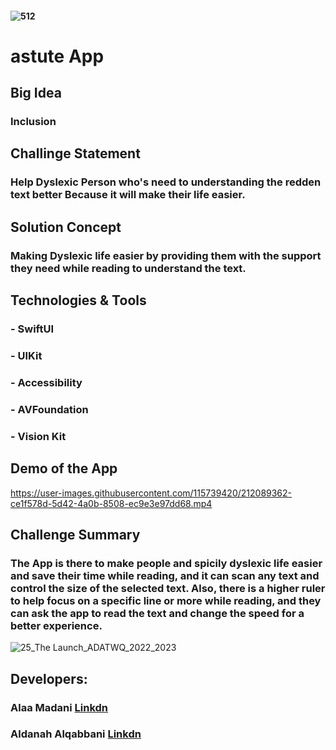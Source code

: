 
#### ![512](https://user-images.githubusercontent.com/115739420/212080608-dc628c22-199b-43cb-a492-7eea57e5432b.png)
# astute App


## Big Idea

### Inclusion

## Challinge Statement

### Help Dyslexic Person who's need to understanding the redden text better Because it will make their life easier.

## Solution Concept

### Making Dyslexic life easier by providing them with the support they need while reading to understand the text.

## Technologies & Tools

### - SwiftUI
### - UIKit
### - Accessibility
### - AVFoundation
### - Vision Kit

## Demo of the App

https://user-images.githubusercontent.com/115739420/212089362-ce1f578d-5d42-4a0b-8508-ec9e3e97dd68.mp4

## Challenge Summary 

### The App is there to make people and spicily dyslexic life easier and save their time while reading, and it can scan any text and control the size of the selected text. Also, there is a higher ruler to help focus on a specific line or more while reading, and they can ask the app to read the text and change the speed for a better experience.

![25_The Launch_ADATWQ_2022_2023](https://user-images.githubusercontent.com/115739420/212084157-fa997f42-96c1-4796-b22b-8c730306f948.jpeg)


## Developers:
### Alaa Madani [Linkdn](https://sa.linkedin.com/in/ialaa7)
### Aldanah Alqabbani [Linkdn](https://www.linkedin.com/in/aldanaalqabbani/) 


